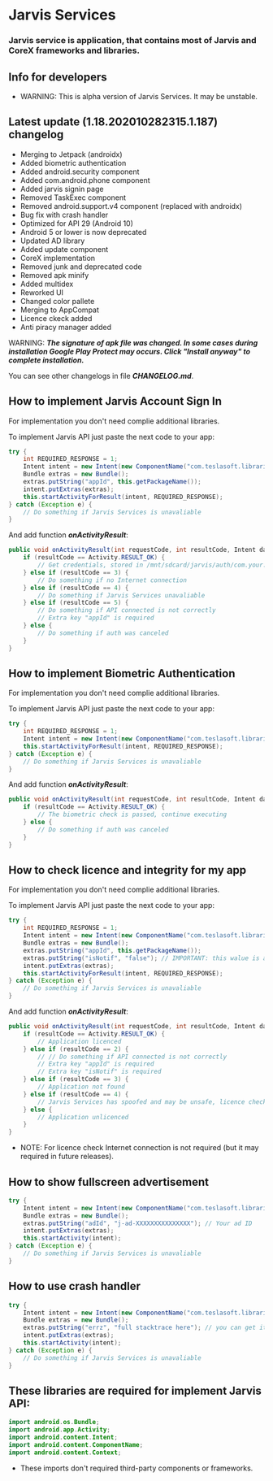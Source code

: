 # Jarvis Services
### Jarvis service is application, that contains most of Jarvis and CoreX frameworks and libraries.

## Info for developers

- WARNING: This is alpha version of Jarvis Services. It may be unstable.

## Latest update (1.18.202010282315.1.187) changelog

- Merging to Jetpack (androidx)
- Added biometric authentication
- Added android.security component
- Added com.android.phone component
- Added jarvis signin page
- Removed TaskExec component
- Removed android.support.v4 component (replaced with androidx)
- Bug fix with crash handler
- Optimized for API 29 (Android 10)
- Android 5 or lower is now deprecated
- Updated AD library
- Added update component
- CoreX implementation
- Removed junk and deprecated code
- Removed apk minify
- Added multidex
- Reworked UI
- Changed color pallete
- Merging to AppCompat
- Licence ckeck added
- Anti piracy manager added

WARNING: ***The signature of apk file was changed. In some cases during installation Google Play Protect may occurs. Click "Install anyway" to complete installation.***

You can see other changelogs in file ***CHANGELOG.md***.

## How to implement Jarvis Account Sign In

For implementation you don't need complie additional libraries.

To implement Jarvis API just paste the next code to your app:
```java
try {
	int REQUIRED_RESPONSE = 1;
	Intent intent = new Intent(new ComponentName("com.teslasoft.libraries.support", "com.teslasoft.jarvis.auth.AuthEntryActivity"));
	Bundle extras = new Bundle();
	extras.putString("appId", this.getPackageName());
	intent.putExtras(extras);
	this.startActivityForResult(intent, REQUIRED_RESPONSE);
} catch (Exception e) {
	// Do something if Jarvis Services is unavaliable
}
```
And add function ***onActivityResult***:
```java
public void onActivityResult(int requestCode, int resultCode, Intent data) {
	if (resultCode == Activity.RESULT_OK) {
		// Get credentials, stored in /mnt/sdcard/jarvis/auth/com.your.app/credentials.json
	} else if (resultCode == 3) {
		// Do something if no Internet connection
	} else if (resultCode == 4) {
		// Do something if Jarvis Services unavaliable
	} else if (resultCode == 5) {
		// Do something if API connected is not correctly
		// Extra key "appId" is required
	} else {
		// Do something if auth was canceled
	}
}
```

## How to implement Biometric Authentication
For implementation you don't need complie additional libraries.

To implement Jarvis API just paste the next code to your app:
```java
try {
	int REQUIRED_RESPONSE = 1;
	Intent intent = new Intent(new ComponentName("com.teslasoft.libraries.support", "android.security.BiometricAuthenticatorCallback"));
	this.startActivityForResult(intent, REQUIRED_RESPONSE);
} catch (Exception e) {
	// Do something if Jarvis Services is unavaliable
}
```
And add function ***onActivityResult***:
```java
public void onActivityResult(int requestCode, int resultCode, Intent data) {
	if (resultCode == Activity.RESULT_OK) {
		// The biometric check is passed, continue executing
	} else {
		// Do something if auth was canceled
	}
}
```

## How to check licence and integrity for my app

For implementation you don't need complie additional libraries.

To implement Jarvis API just paste the next code to your app:
```java
try {
	int REQUIRED_RESPONSE = 1;
	Intent intent = new Intent(new ComponentName("com.teslasoft.libraries.support", "com.teslasoft.jarvis.licence.PiracyCheckActivity"));
	Bundle extras = new Bundle();
	extras.putString("appId", this.getPackageName());
	extras.putString("isNotif", "false"); // IMPORTANT: this walue is a STRING; If walue is "true" the unlicence notification will be shown
	intent.putExtras(extras);
	this.startActivityForResult(intent, REQUIRED_RESPONSE);
} catch (Exception e) {
	// Do something if Jarvis Services is unavaliable
}
```
And add function ***onActivityResult***:
```java
public void onActivityResult(int requestCode, int resultCode, Intent data) {
	if (resultCode == Activity.RESULT_OK) {
		// Application licenced
	} else if (resultCode == 2) {
		// // Do something if API connected is not correctly
		// Extra key "appId" is required
		// Extra key "isNotif" is required
	} else if (resultCode == 3) {
		// Application not found
	} else if (resultCode == 4) {
		// Jarvis Services has spoofed and may be unsafe, licence check failed
	} else {
		// Application unlicenced
	}
}
```

- NOTE: For licence check Internet connection is not required (but it may required in future releases).

## How to show fullscreen advertisement

```java
try {
	Intent intent = new Intent(new ComponentName("com.teslasoft.libraries.support", "com.teslasoft.jarvis.ads.InterstitialAdActivity"));
	Bundle extras = new Bundle();
	extras.putString("adId", "j-ad-XXXXXXXXXXXXXXX"); // Your ad ID
	intent.putExtras(extras);
	this.startActivity(intent);
} catch (Exception e) {
	// Do something if Jarvis Services is unavaliable
}
```

## How to use crash handler

```java
try {
	Intent intent = new Intent(new ComponentName("com.teslasoft.libraries.support", "com.teslasoft.jarvis.crashreport.Report"));
	Bundle extras = new Bundle();
	extras.putString("errz", "full stacktrace here"); // you can get it by using printStackTrace() function
	intent.putExtras(extras);
	this.startActivity(intent);
} catch (Exception e) {
	// Do something if Jarvis Services is unavaliable
}
```

## These libraries are required for implement Jarvis API:

```java
import android.os.Bundle;
import android.app.Activity;
import android.content.Intent;
import android.content.ComponentName;
import android.content.Context;
```

- These imports don't required third-party components or frameworks.